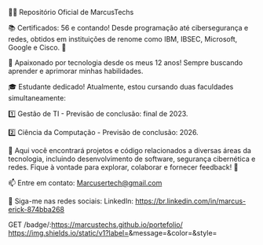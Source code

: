👨‍💻 Repositório Oficial de MarcusTechs

📚 Certificados: 56 e contando! Desde programação até cibersegurança e redes, obtidos em instituições de renome como IBM, IBSEC, Microsoft, Google e Cisco. 💪

🚀 Apaixonado por tecnologia desde os meus 12 anos! Sempre buscando aprender e aprimorar minhas habilidades.

🎓 Estudante dedicado! Atualmente, estou cursando duas faculdades simultaneamente:

1️⃣ Gestão de TI - Previsão de conclusão: final de 2023.

2️⃣ Ciência da Computação - Previsão de conclusão: 2026.

🌟 Aqui você encontrará projetos e código relacionados a diversas áreas da tecnologia, incluindo desenvolvimento de software, segurança cibernética e redes. Fique à vontade para explorar, colaborar e fornecer feedback! 🤝

📫 Entre em contato: Marcusertech@gmail.com

📱 Siga-me nas redes sociais:
LinkedIn: https://br.linkedin.com/in/marcus-erick-874bba268

GET  /badge/:https://marcustechs.github.io/portefolio/
https://img.shields.io/static/v1?label=<LABEL>&message=<MESSAGE>&color=<COLOR>&style=<STYLE>&logo=<LOGO>
